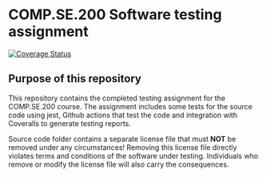 # COMP.SE.200 Software testing assignment

[![Coverage Status](https://coveralls.io/repos/github/Vikaheimo/Software-Testing-Assignment/badge.svg?branch=main)](https://coveralls.io/github/Vikaheimo/Software-Testing-Assignment?branch=main)

## Purpose of this repository

This repository contains the completed testing assignment for the COMP.SE.200 course. The assignment includes some tests for the source code using jest, Github actions that test the code and integration with Coveralls to generate testing reports.

Source code folder contains a separate license file that must **NOT** be removed under any circumstances!
Removing this license file directly violates terms and conditions of the software under testing.
Individuals who remove or modify the license file will also carry the consequences.